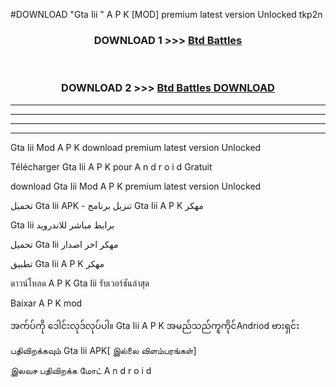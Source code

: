 #DOWNLOAD "Gta Iii " A P K [MOD] premium latest version Unlocked tkp2n 



<div align="center">

<h3>DOWNLOAD 1 >>> <a href="https://getmod1.web.app/?judule=Btd Battles">Btd Battles</a></h3><br>

<h3>DOWNLOAD 2 >>> <a href="https://getmod1.web.app/?judule=Btd Battles">Btd Battles DOWNLOAD</a></h3>

</div>


----------------------------------------------------------

----------------------------------------------------------

----------------------------------------------------------

----------------------------------------------------------


Gta Iii  Mod A P K download premium latest version Unlocked

Télécharger  Gta Iii  A P K pour A n d r o i d Gratuit

download Gta Iii  Mod A P K premium latest version Unlocked

تحميل Gta Iii  APK - تنزيل برنامج Gta Iii  A P K مهكر

Gta Iii  برابط مباشر للاندرويد

تحميل Gta Iii  مهكر اخر اصدار

تطبيق Gta Iii  A P K مهكر

ดาวน์โหลด A P K Gta Iii  รับเวอร์ชันล่าสุด

Baixar A P K mod

အက်ပ်ကို ဒေါင်းလုဒ်လုပ်ပါ။ Gta Iii  A P K အမည်သည်ကူကိုင်Andriod ဗားရှင်း

பதிவிறக்கவும் Gta Iii  APK[ இல்லை விளம்பரங்கள்] 
 
இலவச பதிவிறக்க மோட் A n d r o i d



